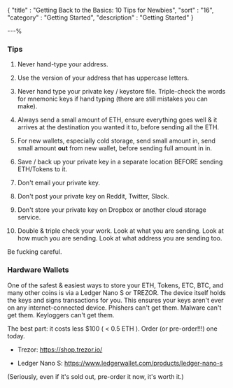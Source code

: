 {
"title"       : "Getting Back to the Basics: 10 Tips for Newbies",
"sort"        : "16",
"category"    : "Getting Started",
"description" : "Getting Started"
}

---%


### Tips

1. Never hand-type your address.

2. Use the version of your address that has uppercase letters.

3. Never hand type your private key / keystore file. Triple-check the words for mnemonic keys if hand typing (there are still mistakes you can make).

4. Always send a small amount of ETH, ensure everything goes well & it arrives at the destination you wanted it to, before sending all the ETH.

5. For new wallets, especially cold storage, send small amount in, send small amount **out** from new wallet, before sending full amount in in.

6. Save / back up your private key in a separate location BEFORE sending ETH/Tokens to it.

7. Don't email your private key.

8. Don't post your private key on Reddit, Twitter, Slack.

9. Don't store your private key on Dropbox or another cloud storage service.

10. Double & triple check your work. Look at what you are sending. Look at how much you are sending. Look at what address you are sending too.

Be fucking careful.



### Hardware Wallets

One of the safest & easiest ways to store your ETH, Tokens, ETC, BTC, and many other coins is via a Ledger Nano S or TREZOR. The device itself holds the keys and signs transactions for you. This ensures your keys aren't ever on any internet-connected device. Phishers can't get them. Malware can't get them. Keyloggers can't get them.

The best part: it costs less $100 ( < 0.5 ETH ).  Order (or pre-order!!!) one today.

- Trezor: https://shop.trezor.io/

- Ledger Nano S: https://www.ledgerwallet.com/products/ledger-nano-s

 (Seriously, even if it's sold out, pre-order it now, it's worth it.)
